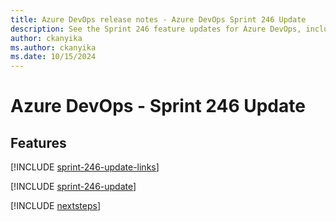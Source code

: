 ```yaml
---
title: Azure DevOps release notes - Azure DevOps Sprint 246 Update
description: See the Sprint 246 feature updates for Azure DevOps, including next steps.
author: ckanyika
ms.author: ckanyika
ms.date: 10/15/2024
---
```


# Azure DevOps - Sprint 246 Update

## Features

[!INCLUDE [sprint-246-update-links](../includes/general/sprint-246-update-links.md)]

[!INCLUDE [sprint-246-update](../includes/general/sprint-246-update.md)]

[!INCLUDE [nextsteps](../includes/nextsteps.md)]
